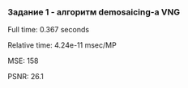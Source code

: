 ### Задание 1 - алгоритм demosaicing-а VNG

Full time: 0.367 seconds

Relative time: 4.24e-11 msec/MP

MSE: 158

PSNR: 26.1
